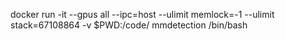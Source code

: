 docker run -it --gpus all --ipc=host --ulimit memlock=-1 --ulimit stack=67108864 -v $PWD:/code/ mmdetection /bin/bash

